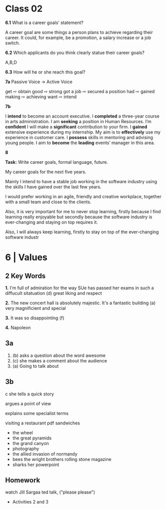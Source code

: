 # Class 02

**6.1** What is a career goals’ statement?

A career goal are some things a person plans to achieve regarding their career. It could, for example, be a promotion, a salary increase or a job switch. 

**6.2** Which applicants do you think clearly statue their career goals?

A,B,D

**6.3** How will he or she reach this goal?

**7a** Passive Voice → Active Voice

get ⇨ obtain
good ⇨ strong
got a job ⇨ secured a position
had ⇨ gained
making ⇨ achieving
want ⇨ intend


**7b**

I **intend** to become an account executive.
I **completed** a three-year course in arts administration.
I am **seeking** a position in Human Resources.
I’m **confident** I will make a **significant** contribution to your firm.
I **gained** extensive experience during my internship.
My aim is to **effectively** use my experience in customer care.
I **possess** skills in mentoring and advising young people.
I aim to **become** the **leading** events’ manager in this area.


**8**

__Task:__ Write career goals, formal language, future.

My career goals for the next five years. 

Mainly I intend to have a stable job working in the software industry using the skills I have gained over the last few years. 

I would prefer working in an agile, friendly and creative workplace, together with a small team and close to the clients.

Also, it is very important for me to never stop learning, firstly because I find learning really enjoyable but secondly because the software industry is ever-changing and staying on top requires it.

Also, I will always keep learning, firstly to stay on top of the ever-changing software industr

# 6 | Values

## 2 Key Words

**1.** 
I'm full of admiration for the way SUe has passed her exams in such a diffucult sitatuation
(d) great liking and respect

**2.** 
The new concert hall is absolutely majestic. It's a fantastic building
(a) very magnificient and special

**3.**
It was so disappointing 
(f) 

**4.**
Napoleon

## 3a

1. (b) asks a question about the word awesome 
2. (c) she makes a comment about the audience
3. (a) Going to talk about

## 3b

c she tells a quick story

argues a point of view

explains some specialist terms

visiting a restaurant
pdf
sandwiches
- the wheel
- the great pyramids
- the grand canyon
- photography
- the allied invasion of normandy
- bees 
the wright brothers 
rolling stone magazine
- sharks
her powerpoint


## Homework

watch Jill Sargaa ted talk, ("please please")

- Activities 2 and 3
